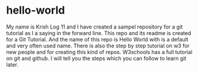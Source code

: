 # hello-world
My name is Krish Log 11 and I have created a sampel repository for a git tutorial as I a saying in the forward line. This repo and its readme is created for a Git Tutorial. And the name of this repo is Hello World with is a default and very often used name.
There is also the step by step tutorial on w3  for new people and for creating this kind of repos.
W3schools has a full tutorial on git and github. I will tell you the steps which you can follow to learn git later.
